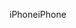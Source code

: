 <span data-ttu-id="23fdc-101">iPhone</span><span class="sxs-lookup"><span data-stu-id="23fdc-101">iPhone</span></span>